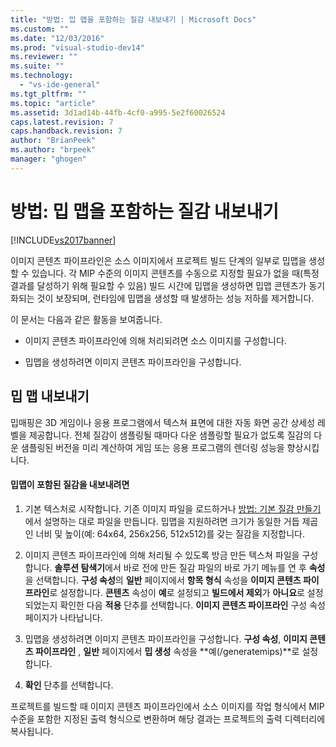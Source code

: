 ```yaml
---
title: "방법: 밉 맵을 포함하는 질감 내보내기 | Microsoft Docs"
ms.custom: ""
ms.date: "12/03/2016"
ms.prod: "visual-studio-dev14"
ms.reviewer: ""
ms.suite: ""
ms.technology: 
  - "vs-ide-general"
ms.tgt_pltfrm: ""
ms.topic: "article"
ms.assetid: 3d1ad14b-44fb-4cf0-a995-5e2f60026524
caps.latest.revision: 7
caps.handback.revision: 7
author: "BrianPeek"
ms.author: "brpeek"
manager: "ghogen"
---
```

# 방법: 밉 맵을 포함하는 질감 내보내기
[!INCLUDE[vs2017banner](../code-quality/includes/vs2017banner.md)]

이미지 콘텐츠 파이프라인은 소스 이미지에서 프로젝트 빌드 단계의 일부로 밉맵을 생성할 수 있습니다.  각 MIP 수준의 이미지 콘텐츠를 수동으로 지정할 필요가 없을 때\(특정 결과를 달성하기 위해 필요할 수 있음\) 빌드 시간에 밉맵을 생성하면 밉맵 콘텐츠가 동기화되는 것이 보장되며, 런타임에 밉맵을 생성할 때 발생하는 성능 저하를 제거합니다.  
  
 이 문서는 다음과 같은 활동을 보여줍니다.  
  
-   이미지 콘텐츠 파이프라인에 의해 처리되려면 소스 이미지를 구성합니다.  
  
-   밉맵을 생성하려면 이미지 콘텐츠 파이프라인을 구성합니다.  
  
## 밉 맵 내보내기  
 밉매핑은 3D 게임이나 응용 프로그램에서 텍스쳐 표면에 대한 자동 화면 공간 상세성 레벨을 제공합니다.  전체 질감이 샘플링될 때마다 다운 샘플링할 필요가 없도록 질감의 다운 샘플링된 버전을 미리 계산하여 게임 또는 응용 프로그램의 렌더링 성능을 향상시킵니다.  
  
#### 밉맵이 포함된 질감을 내보내려면  
  
1.  기본 텍스처로 시작합니다.  기존 이미지 파일을 로드하거나 [방법: 기본 질감 만들기](../designers/how-to-create-a-basic-texture.md)에서 설명하는 대로 파일을 만듭니다.  밉맵을 지원하려면 크기가 동일한 거듭 제곱인 너비 및 높이\(예: 64x64, 256x256, 512x512\)를 갖는 질감을 지정합니다.  
  
2.  이미지 콘텐츠 파이프라인에 의해 처리될 수 있도록 방금 만든 텍스쳐 파일을 구성합니다.  **솔루션 탐색기**에서 바로 전에 만든 질감 파일의 바로 가기 메뉴를 연 후 **속성**을 선택합니다.  **구성 속성**의 **일반** 페이지에서 **항목 형식** 속성을 **이미지 콘텐츠 파이프라인**로 설정합니다.  **콘텐츠** 속성이 **예**로 설정되고 **빌드에서 제외**가 **아니요**로 설정되었는지 확인한 다음 **적용** 단추를 선택합니다.  **이미지 콘텐츠 파이프라인** 구성 속성 페이지가 나타납니다.  
  
3.  밉맵을 생성하려면 이미지 콘텐츠 파이프라인을 구성합니다.  **구성 속성**, **이미지 콘텐츠 파이프라인** , **일반** 페이지에서 **밉 생성** 속성을 **예\(\/generatemips\)**로 설정합니다.  
  
4.  **확인** 단추를 선택합니다.  
  
 프로젝트를 빌드할 때 이미지 콘텐츠 파이프라인에서 소스 이미지를 작업 형식에서 MIP 수준을 포함한 지정된 출력 형식으로 변환하며 해당 결과는 프로젝트의 출력 디렉터리에 복사됩니다.